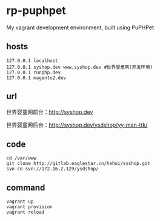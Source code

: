 # rp-puphpet
My vagrant development environment, built using PuPHPet

## hosts
```
127.0.0.1 localhost
127.0.0.1 syshop.dev www.syshop.dev #世界婴童网(开发环境)
127.0.0.1 runphp.dev
127.0.0.1 magento2.dev
```

## url

世界婴童网前台：<http://syshop.dev>

世界婴童网后台：<http://syshop.dev/ysdshop/yy-man-ttk/>

## code
```
cd /var/www
git clone http://gitlab.eaglestar.cn/hehui/syshop.git
svn co svn://172.16.2.129/ysdshop/
```

## command
```
vagrant up
vagrant provision
vagrant reload
```